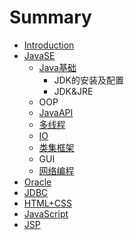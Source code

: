 # Summary

* [Introduction](README.md)
* [JavaSE](chapter1.md)
  * [Java基础](chapter1/jdkandjre.md)
    * JDK的安装及配置
    * JDK&JRE
  * OOP
  * [JavaAPI](javaapi.md)
  * [多线程](chapter1/thread.md)
  * [IO](chapter1/io.md)
  * [类集框架](chapter1/collection.md)
  * GUI
  * [网络编程](chapter1/nat.md)
* [Oracle](oracle.md)
* [JDBC](jdbc.md)
* [HTML+CSS](html+css.md)
* [JavaScript](javascript.md)
* [JSP](javaserverpage.md)


